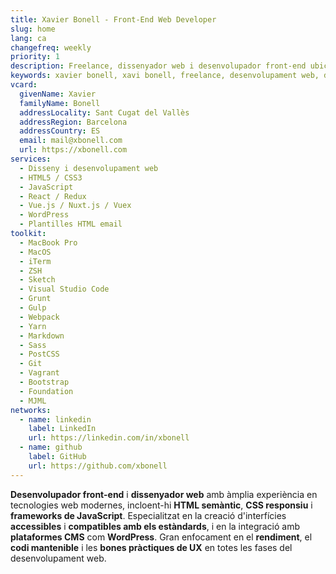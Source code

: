 ```yaml
---
title: Xavier Bonell - Front-End Web Developer
slug: home
lang: ca
changefreq: weekly
priority: 1
description: Freelance, dissenyador web i desenvolupador front-end ubicat a Sant Cugat del Vallès (Barcelona, ES).
keywords: xavier bonell, xavi bonell, freelance, desenvolupament web, desenvolupador web, front-end, front-end web developer, html, html5, css, css3, jquery, javascript, accessibilitat, usabilitat, wordpress
vcard:
  givenName: Xavier
  familyName: Bonell
  addressLocality: Sant Cugat del Vallès
  addressRegion: Barcelona
  addressCountry: ES
  email: mail@xbonell.com
  url: https://xbonell.com
services:
  - Disseny i desenvolupament web
  - HTML5 / CSS3
  - JavaScript
  - React / Redux
  - Vue.js / Nuxt.js / Vuex
  - WordPress
  - Plantilles HTML email
toolkit:
  - MacBook Pro
  - MacOS
  - iTerm
  - ZSH
  - Sketch
  - Visual Studio Code
  - Grunt
  - Gulp
  - Webpack
  - Yarn
  - Markdown
  - Sass
  - PostCSS
  - Git
  - Vagrant
  - Bootstrap
  - Foundation
  - MJML
networks:
  - name: linkedin
    label: LinkedIn
    url: https://linkedin.com/in/xbonell
  - name: github
    label: GitHub
    url: https://github.com/xbonell
---
```


**Desenvolupador front-end** i **dissenyador web** amb àmplia experiència en tecnologies web modernes, incloent-hi **HTML semàntic**, **CSS responsiu** i **frameworks de JavaScript**. Especialitzat en la creació d'interfícies **accessibles** i **compatibles amb els estàndards**, i en la integració amb **plataformes CMS** com **WordPress**. Gran enfocament en el **rendiment**, el **codi mantenible** i les **bones pràctiques de UX** en totes les fases del desenvolupament web.
